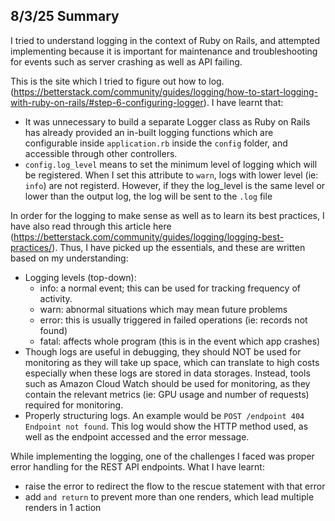 ## 8/3/25 Summary
I tried to understand logging in the context of Ruby on Rails, and attempted implementing because it is important for maintenance and troubleshooting for events such as server crashing as well as API failing.  

This is the site which I tried to figure out how to log. (https://betterstack.com/community/guides/logging/how-to-start-logging-with-ruby-on-rails/#step-6-configuring-logger). I have learnt that:
- It was unnecessary to build a separate Logger class as Ruby on Rails has already provided an in-built logging functions which are configurable inside ```application.rb``` inside the ```config``` folder, and accessible through other controllers.
- ```config.log_level``` means to set the minimum level of logging which will be registered. When I set this attribute to ```warn```, logs with lower level (ie: ```info```) are not registerd. However, if they the log_level is the same level or lower than the output log, the log will be sent to the ```.log``` file

In order for the logging to make sense as well as to learn its best practices, I have also read through this article here (https://betterstack.com/community/guides/logging/logging-best-practices/). Thus, I have picked up the essentials, and these are written based on my understanding:
- Logging levels (top-down):
    - info: a normal event; this can be used for tracking frequency of activity.
    - warn: abnormal situations which may mean future problems
    - error: this is usually triggered in failed operations (ie: records not found)
    - fatal: affects whole program (this is in the event which app crashes)
- Though logs are useful in debugging, they should NOT be used for monitoring as they will take up space, which can translate to high costs especially when these logs are stored in data storages. Instead, tools such as Amazon Cloud Watch should be used for monitoring, as they contain the relevant metrics (ie: GPU usage and number of requests) required for monitoring.
- Properly structuring logs. An example would be ```POST /endpoint 404 Endpoint not found```. This log would show the HTTP method used, as well as the endpoint accessed and the error message.


While implementing the logging, one of the challenges I faced was proper error handling for the REST API endpoints. What I have learnt:
- raise the error to redirect the flow to the rescue statement with that error
- add ```and return``` to prevent more than one renders, which lead multiple renders in 1 action